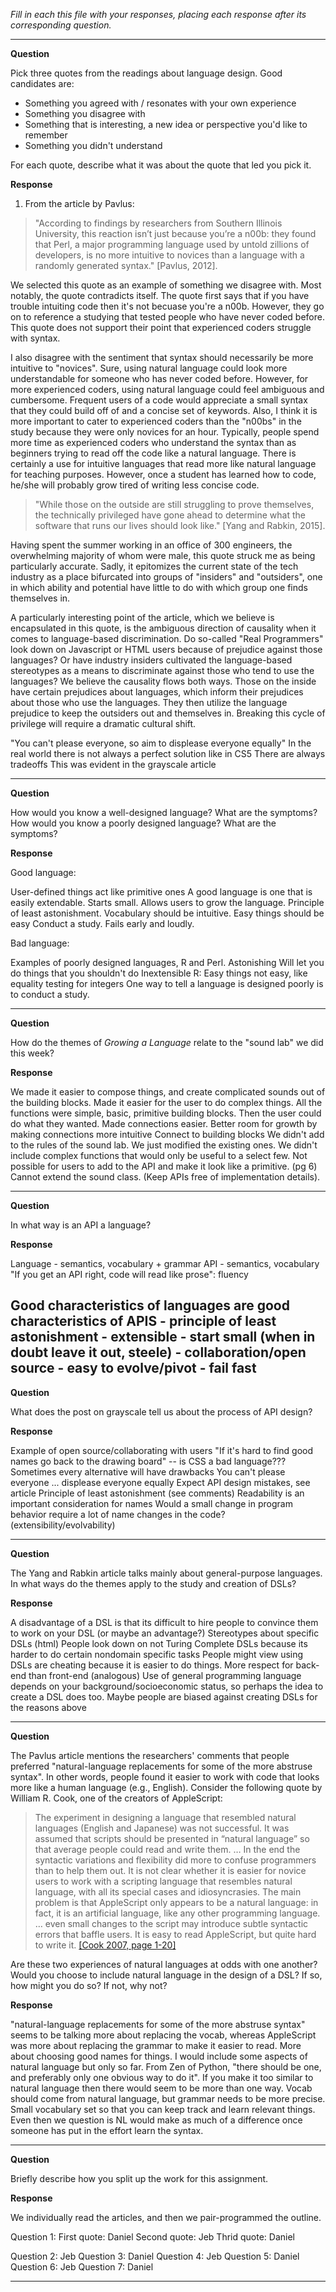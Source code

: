 _Fill in each this file with your responses, placing each response after its
corresponding question._

---

**Question**

Pick three quotes from the readings about language design. Good candidates 
are:

   + Something you agreed with / resonates with your own experience
   + Something you disagree with
   + Something that is interesting, a new idea or perspective you'd like to remember
   + Something you didn't understand

For each quote, describe what it was about the quote that led you pick it.

**Response**

1. From the article by Pavlus:

>"According to findings by researchers from Southern Illinois University, this
>reaction isn’t just because you’re a n00b: they found that Perl, a major
>programming language used by untold zillions of developers, is no more
>intuitive to novices than a language with a randomly generated syntax."
>[Pavlus, 2012].

We selected this quote as an example of something we disagree with.  Most
notably, the quote contradicts itself.  The quote first says that if you
have trouble intuiting code then it's not becuase you're a n00b.  However,
they go on to reference a studying that tested people who have never coded
before.  This quote does not support their point that experienced coders
struggle with syntax.

I also disagree with the sentiment that syntax should necessarily be more
intuitive to "novices".  Sure, using natural language could look more
understandable for someone who has never coded before.  However, for
more experienced coders, using natural language could feel ambiguous and
cumbersome.  Frequent users of a code would appreciate a small syntax
that they could build off of and a concise set of keywords.  Also, I think
it is more important to cater to experienced coders than the "n00bs" in the
study because they were only novices for an hour.  Typically, people spend
more time as experienced coders who understand the syntax than as beginners
trying to read off the code like a natural language.  There is certainly
a use for intuitive languages that read more like natural language for
teaching purposes.  However, once a student has learned how to code, he/she
will probably grow tired of writing less concise code.


> "While those on the outside are still struggling to prove themselves, the
> technically privileged have gone ahead to determine what the software that
> runs our lives should look like."
> [Yang and Rabkin, 2015].

Having spent the summer working in an office of 300 engineers, the overwhelming
majority of whom were male, this quote struck me as being particularly
accurate. Sadly, it epitomizes the current state of the tech industry as a
place bifurcated into groups of "insiders" and "outsiders", one in which
ability and potential have little to do with which group one finds themselves
in.

A particularly interesting point of the article, which we believe is
encapsulated in this quote, is the ambiguous direction of causality when it
comes to language-based discrimination. Do so-called "Real Programmers" look
down on Javascript or HTML users because of prejudice against those languages?
Or have industry insiders cultivated the language-based stereotypes as a means
to discriminate against those who tend to use the languages? We believe the
causality flows both ways. Those on the inside have certain prejudices about
languages, which inform their prejudices about those who use the languages.
They then utilize the language prejudice to keep the outsiders out and
themselves in. Breaking this cycle of privilege will require a dramatic
cultural shift.

"You can't please everyone, so aim to displease everyone equally"
	In the real world there is not always a perfect solution like in CS5
	There are always tradeoffs
	This was evident in the grayscale article


---

**Question**

How would you know a well-designed language? What are the symptoms? How would
you know a poorly designed language? What are the symptoms?

**Response**

Good language:

User-defined things act like primitive ones
A good language is one that is easily extendable.  Starts small. Allows users to grow the language.
Principle of least astonishment.  Vocabulary should be intuitive.
Easy things should be easy
Conduct a study.
Fails early and loudly.

Bad language:

Examples of poorly designed languages, R and Perl.
Astonishing
Will let you do things that you shouldn't do
Inextensible
R: Easy things not easy, like equality testing for integers
One way to tell a language is designed poorly is to conduct a study.




---

**Question**

How do the themes of _Growing a Language_ relate to the "sound lab" we did this week?

**Response**

We made it easier to compose things, and create complicated sounds out of the
building blocks.  Made it easier for the user to do complex things. All the
functions were simple, basic, primitive building blocks.  Then the user could do
what they wanted.  Made connections easier.  Better room for growth by making
connections more intuitive Connect to building blocks We didn't add to the rules
of the sound lab.  We just modified the existing ones. We didn't include complex
functions that would only be useful to a select few. Not possible for users to
add to the API and make it look like a primitive. (pg 6)  Cannot extend the
sound class. (Keep APIs free of implementation details).



---
 
**Question**


In what way is an API a language? 

**Response**

Language - semantics, vocabulary + grammar
API - semantics, vocabulary
"If you get an API right, code will read like prose": fluency

Good characteristics of languages are good characteristics of APIS
	- principle of least astonishment
	- extensible
	- start small (when in doubt leave it out, steele)
	- collaboration/open source
	- easy to evolve/pivot
	- fail fast
---

**Question**

What does the post on grayscale tell us about the process of API design?

**Response**

Example of open source/collaborating with users "If it's hard to find good names
go back to the drawing board" -- is CSS a bad language??? Sometimes every
alternative will have drawbacks You can't please everyone ... displease everyone
equally Expect API design mistakes, see article Principle of least astonishment
(see comments) Readability is an important consideration for names Would a small
change in program behavior require a lot of name changes in the code?
(extensibility/evolvability)

---

**Question**

The Yang and Rabkin article talks mainly about general-purpose languages. In 
what ways do the themes apply to the study and creation of DSLs?

**Response**

A disadvantage of a DSL is that its difficult to hire people to convince them to
work on your DSL (or maybe an advantage?) Stereotypes about specific DSLs (html)
People look down on not Turing Complete DSLs because its harder to do certain
nondomain specific tasks People might view using DSLs are cheating because it is
easier to do things. More respect for back-end than front-end (analogous) Use of
general programming language depends on your background/socioeconomic status, so
perhaps the idea to create a DSL does too. Maybe people are biased against
creating DSLs for the reasons above



---

**Question**

The Pavlus article mentions the researchers' comments that people preferred
"natural-language replacements for some of the more abstruse syntax". In other 
words, people found it easier to work with code that looks more like a human language (e.g.,
English). Consider the following quote by William R. Cook, one of the creators
of AppleScript:


> The experiment in designing a language that resembled natural languages (English
> and Japanese) was not successful. It was assumed that scripts should be
> presented in “natural language” so that average people could read and write
> them. … In the end the syntactic variations and flexibility did more to confuse
> programmers than to help them out. It is not clear whether it is easier for
> novice users to work with a scripting language that resembles natural language,
> with all its special cases and idiosyncrasies. The main problem is that
> AppleScript only appears to be a natural language: in fact, it is an artificial
> language, like any other programming language. … even small changes to the
> script may introduce subtle syntactic errors that baffle users. It is easy to
> read AppleScript, but quite hard to write it.
[[Cook 2007, page 1-20]](https://dl.acm.org/citation.cfm?doid=1238844.1238845)

Are these two experiences of natural languages at odds with one another? Would
you choose to include natural language in the design of a DSL? If so, how might
you do so? If not, why not?

**Response**

"natural-language replacements for some of the more abstruse syntax" seems to be
talking more about replacing the vocab, whereas AppleScript was more about
replacing the grammar to make it easier to read.  More about choosing good names
for things. I would include some aspects of natural language but only so far.
From Zen of Python, "there should be one, and preferably only one obvious way to
do it".  If you make it too similar to natural language then there would seem to
be more than one way. Vocab should come from natural language, but grammar needs
to be more precise. Small vocabulary set so that you can keep track and learn
relevant things. Even then we question is NL would make as much of a difference
once someone has put in the effort learn the syntax.


---

**Question**

Briefly describe how you split up the work for this assignment.

**Response**

We individually read the articles, and then we pair-programmed the outline.

Question 1:
	First quote: Daniel
	Second quote: Jeb
	Thrid quote: Daniel

Question 2: Jeb
Question 3: Daniel
Question 4: Jeb
Question 5: Daniel
Question 6: Jeb
Question 7: Daniel


---
